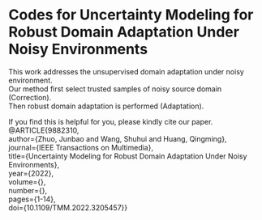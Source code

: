 # Codes for Uncertainty Modeling for Robust Domain Adaptation Under Noisy Environments
This work addresses the unsupervised domain adaptation under noisy environment.</br>
Our method first select trusted samples of noisy source domain (Correction).</br>
Then robust domain adaptation is performed (Adaptation).</br>


If you find this is helpful for you, please kindly cite our paper.</br>
@ARTICLE{9882310,</br>
  author={Zhuo, Junbao and Wang, Shuhui and Huang, Qingming},</br>
  journal={IEEE Transactions on Multimedia}, </br>
  title={Uncertainty Modeling for Robust Domain Adaptation Under Noisy Environments}, </br>
  year={2022},</br>
  volume={},</br>
  number={},</br>
  pages={1-14},</br>
  doi={10.1109/TMM.2022.3205457}}</br>
